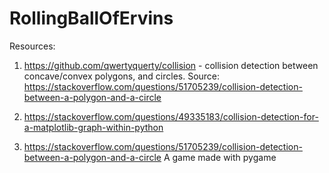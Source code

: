 # RollingBallOfErvins

Resources:
1) https://github.com/qwertyquerty/collision - collision detection between concave/convex polygons, and circles.
Source: https://stackoverflow.com/questions/51705239/collision-detection-between-a-polygon-and-a-circle

2) https://stackoverflow.com/questions/49335183/collision-detection-for-a-matplotlib-graph-within-python

3)  https://stackoverflow.com/questions/51705239/collision-detection-between-a-polygon-and-a-circle
   A game made with pygame 
